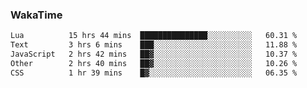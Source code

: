 ### WakaTime

<!--START_SECTION:waka-->

```txt
Lua          15 hrs 44 mins  ███████████████░░░░░░░░░░   60.31 %
Text         3 hrs 6 mins    ███░░░░░░░░░░░░░░░░░░░░░░   11.88 %
JavaScript   2 hrs 42 mins   ██▓░░░░░░░░░░░░░░░░░░░░░░   10.37 %
Other        2 hrs 40 mins   ██▓░░░░░░░░░░░░░░░░░░░░░░   10.26 %
CSS          1 hr 39 mins    █▓░░░░░░░░░░░░░░░░░░░░░░░   06.35 %
```

<!--END_SECTION:waka-->
